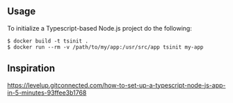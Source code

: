 ## Usage

To initialize a Typescript-based Node.js project do the following:

```console
$ docker build -t tsinit .
$ docker run --rm -v /path/to/my/app:/usr/src/app tsinit my-app
```

## Inspiration

https://levelup.gitconnected.com/how-to-set-up-a-typescript-node-js-app-in-5-minutes-93ffee3b1768

